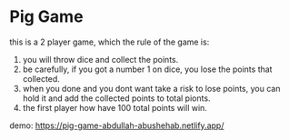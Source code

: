 # Pig Game
this is a 2 player game, which the rule of the game is:
1) you will throw dice and collect the points.
2) be carefully, if you got a number 1 on dice, you lose the points that collected.
3) when you done and you dont want take a risk to lose points, you can hold it and add the collected points to total pionts.
4) the first player how have 100 total points will win.

demo: https://pig-game-abdullah-abushehab.netlify.app/
